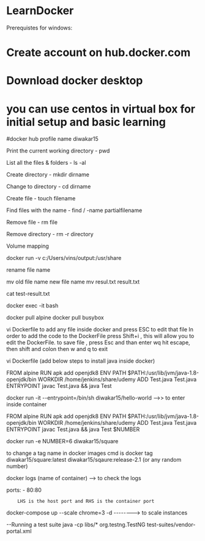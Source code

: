 # LearnDocker

Prerequistes for windows:

# Create account on hub.docker.com
# Download docker desktop
# you can use centos in virtual box for initial setup and basic learning 
#docker hub profile name diwakar15

Print the current working directory - pwd

List all the files & folders -  ls -al

Create directory  -  mkdir dirname

Change to directory  -  cd dirname

Create file - touch filename

Find files with the name - find / -name partialfilename

Remove file -  rm file

Remove directory - rm -r directory


Volume mapping

docker run -v c:/Users/vins/output:/usr/share

rename file name 

mv old file name new file name
mv resul.txt result.txt

cat test-result.txt

docker exec -it <container-name-or-id> bash

docker pull alpine
docker pull busybox

vi Dockerfile to add any file inside docker and press ESC to edit that file 
In order to add the code to the DockerFile press Shift+i , this will allow you to edit the DockerFile.
to save file , press Esc and than enter wq
hit escape, then shift and colon then w and q to exit

vi Dockerfile  (add below steps to install java inside docker)

FROM alpine
RUN apk add openjdk8
ENV PATH $PATH:/usr/lib/jvm/java-1.8-openjdk/bin
WORKDIR /home/jenkins/share/udemy
ADD Test.java Test.java
ENTRYPOINT javac Test.java && java Test

docker run -it --entrypoint=/bin/sh diwakar15/hello-world -->> to enter inside container

FROM alpine
RUN apk add openjdk8
ENV PATH $PATH:/usr/lib/jvm/java-1.8-openjdk/bin
WORKDIR /home/jenkins/share/udemy
ADD Test.java Test.java
ENTRYPOINT javac Test.java && java Test $NUMBER

docker run -e NUMBER=6 diwakar15/square

to change a tag name in docker images cmd is docker tag diwakar15/square:latest diwakar15/sqaure:release-2.1 (or any random number)


docker logs (name of container) --> to check the logs

ports:
        - 80:80
		
		LHS is the host port and RHS is the container port
		

docker-compose up --scale chrome=3 -d --------> to scale instances

--Running a test suite
java -cp libs/* org.testng.TestNG test-suites/vendor-portal.xml
